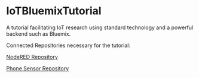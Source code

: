 # IoTBluemixTutorial
A tutorial facilitating IoT research using standard technology and a powerful backend such as Bluemix.

Connected Repositories necessary for the tutorial:

[NodeRED Repository](https://github.com/sebastianmantsch/IoTBluemixTutorialNode)

[Phone Sensor Repository](https://github.com/sebastianmantsch/IoTBluemixTutorialPhone)
